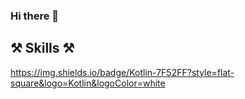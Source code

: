 ### Hi there 👋

## ⚒️ Skills ⚒️

https://img.shields.io/badge/Kotlin-7F52FF?style=flat-square&logo=Kotlin&logoColor=white



<!--
**Jenny-Daru/Jenny-Daru** is a ✨ _special_ ✨ repository because its `README.md` (this file) appears on your GitHub profile.

Here are some ideas to get you started:

- 🔭 I’m currently working on ...
- 🌱 I’m currently learning ...
- 👯 I’m looking to collaborate on ...
- 🤔 I’m looking for help with ...
- 💬 Ask me about ...
- 📫 How to reach me: ...
- 😄 Pronouns: ...
- ⚡ Fun fact: ...
-->
